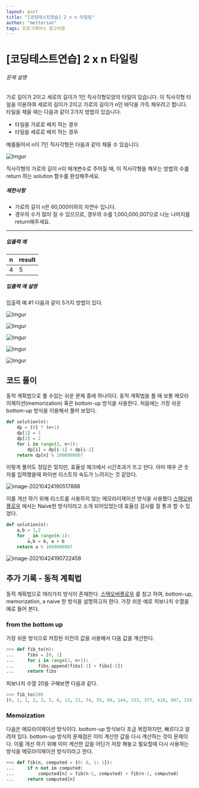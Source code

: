 ```yaml
---
layout: post
title: "[코딩테스트연습] 2 x n 타일링"
author: "metterian"
tags: 프로그래머스 알고리즘
---
```

# [코딩테스트연습] 2 x n 타일링

###### 문제 설명

가로 길이가 2이고 세로의 길이가 1인 직사각형모양의 타일이 있습니다. 이 직사각형 타일을 이용하여 세로의 길이가 2이고 가로의 길이가 n인 바닥을 가득 채우려고 합니다. 타일을 채울 때는 다음과 같이 2가지 방법이 있습니다.

- 타일을 가로로 배치 하는 경우
- 타일을 세로로 배치 하는 경우

예를들어서 n이 7인 직사각형은 다음과 같이 채울 수 있습니다.

![Imgur](https://tva1.sinaimg.cn/large/008i3skNgy1gpuzpfz1wbj30by03i0sh.jpg)

직사각형의 가로의 길이 n이 매개변수로 주어질 때, 이 직사각형을 채우는 방법의 수를 return 하는 solution 함수를 완성해주세요.

##### 제한사항

- 가로의 길이 n은 60,000이하의 자연수 입니다.
- 경우의 수가 많아 질 수 있으므로, 경우의 수를 1,000,000,007으로 나눈 나머지를 return해주세요.

------

##### 입출력 예

| n    | result |
| ---- | ------ |
| 4    | 5      |

##### 입출력 예 설명

입출력 예 #1
다음과 같이 5가지 방법이 있다.

![Imgur](https://tva1.sinaimg.cn/large/008i3skNgy1gpuzpg5r8cj306t03g0ij.jpg)

![Imgur](https://tva1.sinaimg.cn/large/008i3skNgy1gpuzphe36rj306t03e0jn.jpg)

![Imgur](https://tva1.sinaimg.cn/large/008i3skNgy1gpuzpgtexlj306t03g0l0.jpg)

![Imgur](https://tva1.sinaimg.cn/large/008i3skNgy1gpuzpidhdwj306t03g0lx.jpg)

![Imgur](https://tva1.sinaimg.cn/large/008i3skNgy1gpuzphv327j306t03g0lh.jpg)





## 코드 풀이

동적 계획법으로 풀 수있는 쉬운 문제 중에 하나이다. 동적 계획법을 풀 때 보통 메모라이제이션(memorization) 혹은 bottom-up 방식을 사용한다. 처음에는 가장 쉬운 bottom-up 방식을 이용해서 풀어 보았다.

```python
def solution(n):
    dp = [0] * (n+1)
    dp[1] = 1
    dp[2] = 2
    for i in range(3, n+1):
        dp[i] = dp[i-1] + dp[i-2]
    return dp[n] % 1000000007
```

이렇게 풀어도 정답은 맞지만, 효율성 체크에서 시간초과가 뜨고 만다. 아마 매우 큰 숫자를 입력했을때 파이썬 리스트의 속도가 느려지는 것 같았다. 

![image-20210424190517888](https://tva1.sinaimg.cn/large/008i3skNgy1gpuzrimmktj30ok05kt97.jpg)



이를 개선 하기 위해 리스트를 사용하지 않는 메모라이제이션 방식을 사용했다 [스택오버플로우](https://stackoverflow.com/questions/18172257/efficient-calculation-of-fibonacci-series) 에서는 Naive한 방식이라고 소개 되어있었는데 효율성 검사를 잘 통과 할 수 있었다.

```python
def solution(n):
    a,b = 1,2
    for _ in range(n-1):
        a,b = b, a + b
    return a % 1000000007
```

![image-20210424190722458](https://tva1.sinaimg.cn/large/008i3skNgy1gpuztocbxrj30om05nq3i.jpg)



## 추가 기록 - 동적 계획법 

동적 계획법으로 여러가지 방식이 존재한다. [스택오버플로우](https://stackoverflow.com/questions/18172257/efficient-calculation-of-fibonacci-series) 를 참고 하여, bottom-up, memorization, a naive 한 방식을 설명하고자 한다. 가장 쉬운 예로 피보나치 수열을 예로 들어 본다.

### from the bottom up

가장 쉬운 방식으로 저장된 이전의 값을 사용해서 다음 값을 계산한다.

```python
>>> def fib_to(n):
...     fibs = [0, 1]
...     for i in range(2, n+1):
...         fibs.append(fibs[-1] + fibs[-2])
...     return fibs
```

피보나치 수열 20을 구해보면 다음과 같다.

```python
>>> fib_to(20)
[0, 1, 1, 2, 3, 5, 8, 13, 21, 34, 55, 89, 144, 233, 377, 610, 987, 1597, 2584, 4181, 6765]
```



### Memoization

다음은 메모라이제이션 방식이다. bottom-up 방식보다 조금 복잡하지만, 빠르다고 알려져 있다. bottom-up 방식의 문제점은 이미 계산한 값을 다시 계산하는 것이 문제이다. 이를 개선 하기 위해 이미 계산한 값을 어딘가 저장 해놓고 필요할때 다시 사용하는 방식을 메모라이제이션 방식이라고 한다. 

```python
>>> def fib(n, computed = {0: 0, 1: 1}):
...     if n not in computed:
...         computed[n] = fib(n-1, computed) + fib(n-2, computed)
...     return computed[n]
```

